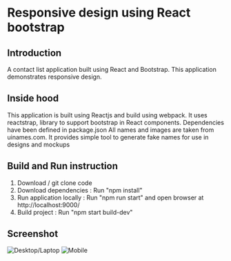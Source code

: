 
# Responsive design using React bootstrap

## Introduction
A contact list application built using React and Bootstrap. This application demonstrates responsive design.

## Inside hood
This application is built using Reactjs and build using webpack. It uses reactstrap, library to support bootstrap in React components.
Dependencies have been defined in package.json 
All names and images are taken from uinames.com.  It provides simple tool to generate fake names for use in designs and mockups

## Build and Run instruction
1) Download / git clone code
2) Download dependencies : Run "npm install"
3) Run application locally : Run "npm run start" and open browser at http://localhost:9000/ 
4) Build project : Run "npm start build-dev"

## Screenshot
![Desktop/Laptop](https://github.com/kiranjugdar/react-bootstrap/tree/master/img/desktop.png)
![Mobile](https://github.com/kiranjugdar/react-bootstrap/tree/master/img/mobile.png)

